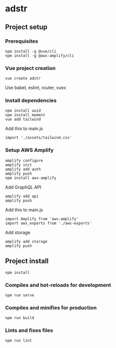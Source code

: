 # adstr

## Project setup

### Prerequisites
```
npm install -g @vue/cli
npm install -g @aws-amplify/cli
``` 

### Vue project creation
```
vue create adstr
```

Use babel, eslint, router, vuex

### Install dependencies
```
npm install uuid
npm install moment
vue add tailwind
```

Add this to main.js
```
import './assets/tailwind.css'
```

### Setup AWS Amplify
```
amplify configure
amplify init
amplify add auth
amplify push
npm install aws-amplify
```

Add GraphQL API
```
amplify add api
amplify push
```

Add this to main.js
```
import Amplify from 'aws-amplify'
import aws_exports from './aws-exports'
```

Add storage
```
amplify add storage
amplify push
```

## Project install
```
npm install
```

### Compiles and hot-reloads for development
```
npm run serve
```

### Compiles and minifies for production
```
npm run build
```

### Lints and fixes files
```
npm run lint
```
